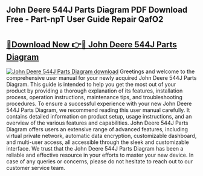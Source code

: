 ## John Deere 544J Parts Diagram PDF Download Free - Part-npT User Guide Repair QafO2

# <h2><a href="http://dfktuu.blite.top/?on=John+Deere+544J+Parts+Diagram">🔗Download New 👉🔴 John Deere 544J Parts Diagram</a></h2>

[![John Deere 544J Parts Diagram download](https://i.imgur.com/lujVjoI.png)](http://dfktuu.blite.top/?on=John+Deere+544J+Parts+Diagram)
Greetings and welcome to the comprehensive user manual for your newly acquired John Deere 544J Parts Diagram. This guide is intended to help you get the most out of your product by providing a thorough explanation of its features, installation process, operation instructions, maintenance tips, and troubleshooting procedures. To ensure a successful experience with your new John Deere 544J Parts Diagram, we recommend reading this user manual carefully. It contains detailed information on product setup, usage instructions, and an overview of the various features and capabilities. John Deere 544J Parts Diagram offers users an extensive range of advanced features, including virtual private network, automatic data encryption, customizable dashboard, and multi-user access, all accessible through the sleek and customizable interface. We trust that the John Deere 544J Parts Diagram has been a reliable and effective resource in your efforts to master your new device. In case of any queries or concerns, please do not hesitate to reach out to our customer service team.
